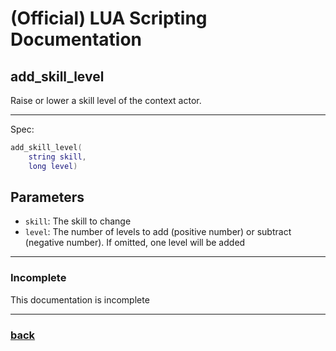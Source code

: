 
# (Official) LUA Scripting Documentation

## add_skill_level

Raise or lower a skill level of the context actor.

___

Spec:

```lua
add_skill_level(
	string skill,
	long level)
```

## Parameters

- `skill`: The skill to change
- `level`: The number of levels to add (positive number) or subtract (negative number). If omitted, one level will be added

___

### Incomplete

This documentation is incomplete

___

### [back](../other)
